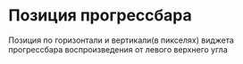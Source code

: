 # Позиция прогрессбара
Позиция по горизонтали и вертикали(в пикселях) виджета прогрессбара воспроизведения от левого верхнего угла
